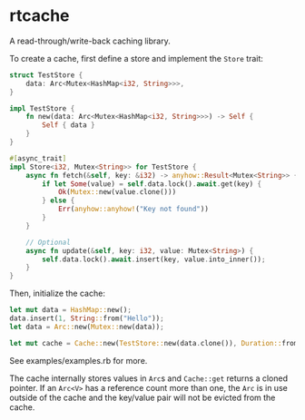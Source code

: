 # rtcache

A read-through/write-back caching library.

To create a cache, first define a store and implement the `Store` trait:

```rust
struct TestStore {
    data: Arc<Mutex<HashMap<i32, String>>>,
}

impl TestStore {
    fn new(data: Arc<Mutex<HashMap<i32, String>>>) -> Self {
        Self { data }
    }
}

#[async_trait]
impl Store<i32, Mutex<String>> for TestStore {
    async fn fetch(&self, key: &i32) -> anyhow::Result<Mutex<String>> {
        if let Some(value) = self.data.lock().await.get(key) {
            Ok(Mutex::new(value.clone()))
        } else {
            Err(anyhow::anyhow!("Key not found"))
        }
    }

    // Optional
    async fn update(&self, key: i32, value: Mutex<String>) {
        self.data.lock().await.insert(key, value.into_inner());
    }
}
```

Then, initialize the cache:

```rust
let mut data = HashMap::new();
data.insert(1, String::from("Hello"));
let data = Arc::new(Mutex::new(data));

let mut cache = Cache::new(TestStore::new(data.clone()), Duration::from_secs(60)).await;
```

See examples/examples.rb for more.

The cache internally stores values in `Arc`s and `Cache::get` returns a cloned pointer. If an `Arc<V>` has a reference count more than one, the `Arc` is in use outside of the cache and the key/value pair will not be evicted from the cache.
